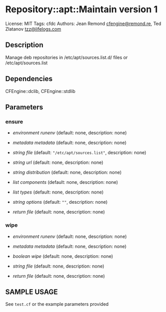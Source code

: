 # Repository::apt::Maintain version 1

License: MIT
Tags: cfdc
Authors: Jean Remond <cfengine@remond.re>, Ted Zlatanov <tzz@lifelogs.com>

## Description
Manage deb repositories in /etc/apt/sources.list.d/ files or /etc/apt/sources.list

## Dependencies
CFEngine::dclib, CFEngine::stdlib

## Parameters
### ensure
* _environment_ *runenv* (default: none, description: none)

* _metadata_ *metadata* (default: none, description: none)

* _string_ *file* (default: `"/etc/apt/sources.list"`, description: none)

* _string_ *url* (default: none, description: none)

* _string_ *distribution* (default: none, description: none)

* _list_ *components* (default: none, description: none)

* _list_ *types* (default: none, description: none)

* _string_ *options* (default: `""`, description: none)

* _return_ *file* (default: none, description: none)

### wipe
* _environment_ *runenv* (default: none, description: none)

* _metadata_ *metadata* (default: none, description: none)

* _boolean_ *wipe* (default: none, description: none)

* _string_ *file* (default: none, description: none)

* _return_ *file* (default: none, description: none)


## SAMPLE USAGE
See `test.cf` or the example parameters provided

